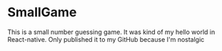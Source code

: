 # SmallGame

This is a small number guessing game. It was kind of my hello world in React-native. Only published it to my GitHub because I'm nostalgic

